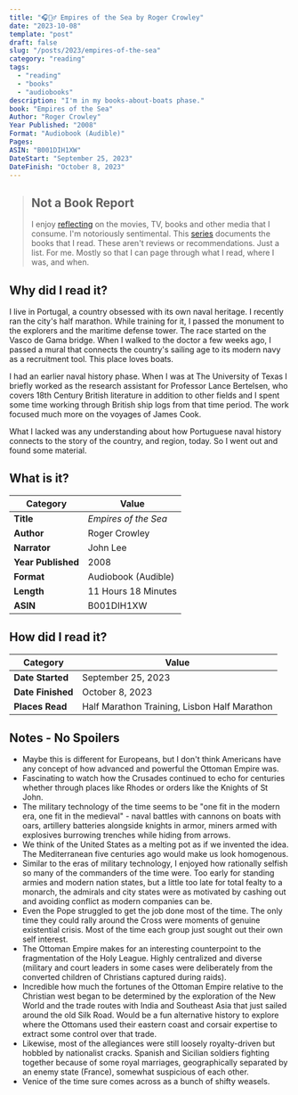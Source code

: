 ```yaml
---
title: "🎧🚣‍♂️ Empires of the Sea by Roger Crowley"
date: "2023-10-08"
template: "post"
draft: false
slug: "/posts/2023/empires-of-the-sea"
category: "reading"
tags:
  - "reading"
  - "books"
  - "audiobooks"
description: "I'm in my books-about-boats phase."
book: "Empires of the Sea"
Author: "Roger Crowley"
Year Published: "2008"
Format: "Audiobook (Audible)"
Pages:
ASIN: "B001DIH1XW"
DateStart: "September 25, 2023"
DateFinish: "October 8, 2023"
---
```


> ## Not a Book Report
> I enjoy [reflecting](https://blog.samrhea.com/posts/2019/analyze-media-habits) on the movies, TV, books and other media that I consume. I'm notoriously sentimental. This [series](https://blog.samrhea.com/category/reading) documents the books that I read. These aren't reviews or recommendations. Just a list. For me. Mostly so that I can page through what I read, where I was, and when.

## Why did I read it?
I live in Portugal, a country obsessed with its own naval heritage. I recently ran the city's half marathon. While training for it, I passed the monument to the explorers and the maritime defense tower. The race started on the Vasco de Gama bridge. When I walked to the doctor a few weeks ago, I passed a mural that connects the country's sailing age to its modern navy as a recruitment tool. This place loves boats.

I had an earlier naval history phase. When I was at The University of Texas I briefly worked as the research assistant for Professor Lance Bertelsen, who covers 18th Century British literature in addition to other fields and I spent some time working through British ship logs from that time period. The work focused much more on the voyages of James Cook.

What I lacked was any understanding about how Portuguese naval history connects to the story of the country, and region, today. So I went out and found some material.

## What is it?
|Category|Value|
|---|---|
|**Title**|*Empires of the Sea*|
|**Author**|Roger Crowley|
|**Narrator**|John Lee|
|**Year Published**|2008|
|**Format**|Audiobook (Audible)|
|**Length**|11 Hours 18 Minutes|
|**ASIN**|B001DIH1XW|

## How did I read it?
|Category|Value|
|---|---|
|**Date Started**|September 25, 2023|
|**Date Finished**|October 8, 2023|
|**Places Read**|Half Marathon Training, Lisbon Half Marathon|

## Notes - No Spoilers
* Maybe this is different for Europeans, but I don't think Americans have any concept of how advanced and powerful the Ottoman Empire was.
* Fascinating to watch how the Crusades continued to echo for centuries whether through places like Rhodes or orders like the Knights of St John.
* The military technology of the time seems to be "one fit in the modern era, one fit in the medieval" - naval battles with cannons on boats with oars, artillery batteries alongside knights in armor, miners armed with explosives burrowing trenches while hiding from arrows.
* We think of the United States as a melting pot as if we invented the idea. The Mediterranean five centuries ago would make us look homogenous.
* Similar to the eras of military technology, I enjoyed how rationally selfish so many of the commanders of the time were. Too early for standing armies and modern nation states, but a little too late for total fealty to a monarch, the admirals and city states were as motivated by cashing out and avoiding conflict as modern companies can be.
* Even the Pope struggled to get the job done most of the time. The only time they could rally around the Cross were moments of genuine existential crisis. Most of the time each group just sought out their own self interest.
* The Ottoman Empire makes for an interesting counterpoint to the fragmentation of the Holy League. Highly centralized and diverse (military and court leaders in some cases were deliberately from the converted children of Christians captured during raids).
* Incredible how much the fortunes of the Ottoman Empire relative to the Christian west began to be determined by the exploration of the New World and the trade routes with India and Southeast Asia that just sailed around the old Silk Road. Would be a fun alternative history to explore where the Ottomans used their eastern coast and corsair expertise to extract some control over that trade.
* Likewise, most of the allegiances were still loosely royalty-driven but hobbled by nationalist cracks. Spanish and Sicilian soldiers fighting together because of some royal marriages, geographically separated by an enemy state (France), somewhat suspicious of each other.
* Venice of the time sure comes across as a bunch of shifty weasels.